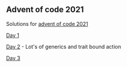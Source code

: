 ## Advent of code 2021
Solutions for [advent of code 2021](https://adventofcode.com/2021)


 [Day 1](https://github.com/Hyde46/advent_of_code_2021/blob/main/src/bin/day-1.rs)
 
 [Day 2](https://github.com/Hyde46/advent_of_code_2021/blob/main/src/bin/day-2.rs) - Lot's of generics and trait bound action 
 
 [Day 3](https://github.com/Hyde46/advent_of_code_2021/blob/main/src/bin/day-3.rs)

